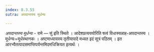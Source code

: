 ```yaml
---
index: 8.3.55
sutra: अपदान्तस्य मूर्धन्यः

---
```

_अपदान्तस्य मूर्धन्यः_ - रामे — सु॑ इति स्थिते । आदेशप्रत्यययोरिति षत्वं विधास्यन्नाह-अपदान्तस्य । मूर्धन्यः=मूर्धस्थानकः । अष्टमाध्यायस्य तृतीयापादे मध्यत इदं सूत्रं पठितम् । इत आरभ्यैतत्पादसमाप्तिपर्यन्तमिदमधिक्रियत इत्यर्थः । 